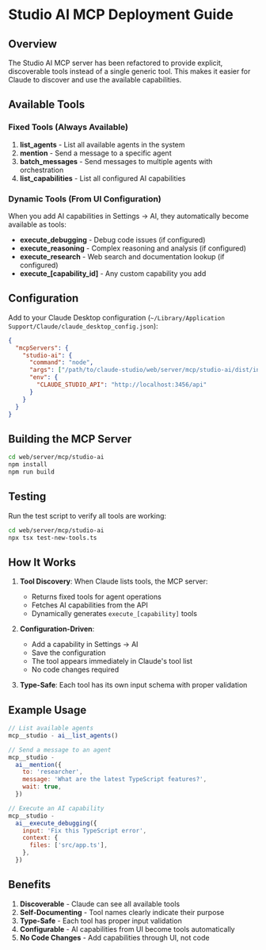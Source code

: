 # Studio AI MCP Deployment Guide

## Overview

The Studio AI MCP server has been refactored to provide explicit, discoverable tools instead of a single generic tool. This makes it easier for Claude to discover and use the available capabilities.

## Available Tools

### Fixed Tools (Always Available)

1. **list_agents** - List all available agents in the system
2. **mention** - Send a message to a specific agent
3. **batch_messages** - Send messages to multiple agents with orchestration
4. **list_capabilities** - List all configured AI capabilities

### Dynamic Tools (From UI Configuration)

When you add AI capabilities in Settings → AI, they automatically become available as tools:

- **execute_debugging** - Debug code issues (if configured)
- **execute_reasoning** - Complex reasoning and analysis (if configured)
- **execute_research** - Web search and documentation lookup (if configured)
- **execute\_[capability_id]** - Any custom capability you add

## Configuration

Add to your Claude Desktop configuration (`~/Library/Application Support/Claude/claude_desktop_config.json`):

```json
{
  "mcpServers": {
    "studio-ai": {
      "command": "node",
      "args": ["/path/to/claude-studio/web/server/mcp/studio-ai/dist/index.js"],
      "env": {
        "CLAUDE_STUDIO_API": "http://localhost:3456/api"
      }
    }
  }
}
```

## Building the MCP Server

```bash
cd web/server/mcp/studio-ai
npm install
npm run build
```

## Testing

Run the test script to verify all tools are working:

```bash
cd web/server/mcp/studio-ai
npx tsx test-new-tools.ts
```

## How It Works

1. **Tool Discovery**: When Claude lists tools, the MCP server:
   - Returns fixed tools for agent operations
   - Fetches AI capabilities from the API
   - Dynamically generates `execute_[capability]` tools

2. **Configuration-Driven**:
   - Add a capability in Settings → AI
   - Save the configuration
   - The tool appears immediately in Claude's tool list
   - No code changes required

3. **Type-Safe**: Each tool has its own input schema with proper validation

## Example Usage

```javascript
// List available agents
mcp__studio - ai__list_agents()

// Send a message to an agent
mcp__studio -
  ai__mention({
    to: 'researcher',
    message: 'What are the latest TypeScript features?',
    wait: true,
  })

// Execute an AI capability
mcp__studio -
  ai__execute_debugging({
    input: 'Fix this TypeScript error',
    context: {
      files: ['src/app.ts'],
    },
  })
```

## Benefits

1. **Discoverable** - Claude can see all available tools
2. **Self-Documenting** - Tool names clearly indicate their purpose
3. **Type-Safe** - Each tool has proper input validation
4. **Configurable** - AI capabilities from UI become tools automatically
5. **No Code Changes** - Add capabilities through UI, not code
